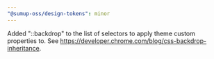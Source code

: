 ```yaml
---
"@sumup-oss/design-tokens": minor
---
```


Added "::backdrop" to the list of selectors to apply theme custom properties to. See https://developer.chrome.com/blog/css-backdrop-inheritance.
